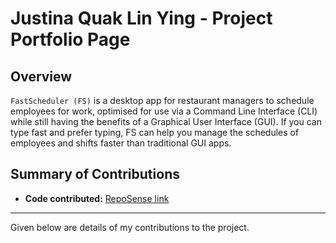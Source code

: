 # Justina Quak Lin Ying - Project Portfolio Page

## Overview

```FastScheduler (FS)``` is a desktop app for restaurant managers to schedule employees for work, optimised for use via
a Command Line Interface (CLI) while still having the benefits of a Graphical User Interface (GUI). If you can type fast
and prefer typing, FS can help you manage the schedules of employees and shifts faster than traditional GUI apps.

## Summary of Contributions

* **Code
  contributed:** [RepoSense link](https://nus-cs2113-ay2021s2.github.io/tp-dashboard/?search=&sort=groupTitle&sortWithin=title&since=&timeframe=commit&mergegroup=&groupSelect=groupByRepos&breakdown=false&tabOpen=true&tabType=authorship&zFR=false&tabAuthor=justinaquak&tabRepo=AY2021S2-CS2113-F10-3%2Ftp%5Bmaster%5D&authorshipIsMergeGroup=false&authorshipFileTypes=docs~functional-code)

___
Given below are details of my contributions to the project.